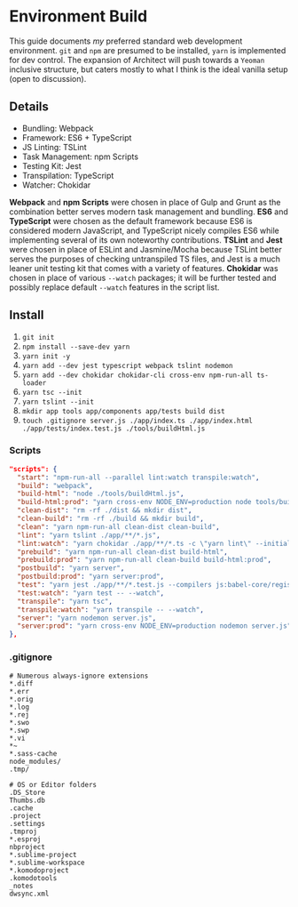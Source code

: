 # Environment Build

This guide documents *my* preferred standard web development environment. `git` and `npm` are presumed to be installed, `yarn` is implemented for dev control. The expansion of Architect will push towards a `Yeoman` inclusive structure, but caters mostly to what I think is the ideal vanilla setup (open to discussion).

## Details

* Bundling: Webpack
* Framework: ES6 + TypeScript
* JS Linting: TSLint
* Task Management: npm Scripts
* Testing Kit: Jest
* Transpilation: TypeScript
* Watcher: Chokidar

**Webpack** and **npm Scripts** were chosen in place of Gulp and Grunt as the combination better serves modern task management and bundling.
**ES6** and **TypeScript** were chosen as the default framework because ES6 is considered modern JavaScript, and TypeScript nicely compiles ES6 while implementing several of its own noteworthy contributions.
**TSLint** and **Jest** were chosen in place of ESLint and Jasmine/Mocha because TSLint better serves the purposes of checking untranspiled TS files, and Jest is a much leaner unit testing kit that comes with a variety of features.
**Chokidar** was chosen in place of various `--watch` packages; it will be further tested and possibly replace default `--watch` features in the script list.

## Install

1. `git init`
2. `npm install --save-dev yarn`
3. `yarn init -y`
4. `yarn add --dev jest typescript webpack tslint nodemon`
5. `yarn add --dev chokidar chokidar-cli cross-env npm-run-all ts-loader`
6. `yarn tsc --init`
7. `yarn tslint --init`
8. `mkdir app tools app/components app/tests build dist`
9. `touch .gitignore server.js ./app/index.ts ./app/index.html ./app/tests/index.test.js ./tools/buildHtml.js`

### Scripts

```JSON
"scripts": {
  "start": "npm-run-all --parallel lint:watch transpile:watch",
  "build": "webpack",
  "build-html": "node ./tools/buildHtml.js",
  "build-html:prod": "yarn cross-env NODE_ENV=production node tools/buildHtml.js",
  "clean-dist": "rm -rf ./dist && mkdir dist",
  "clean-build": "rm -rf ./build && mkdir build",
  "clean": "yarn npm-run-all clean-dist clean-build",
  "lint": "yarn tslint ./app/**/*.js",
  "lint:watch": "yarn chokidar ./app/**/*.ts -c \"yarn lint\" --initial --verbose",
  "prebuild": "yarn npm-run-all clean-dist build-html",
  "prebuild:prod": "yarn npm-run-all clean-build build-html:prod",
  "postbuild": "yarn server",
  "postbuild:prod": "yarn server:prod",
  "test": "yarn jest ./app/**/*.test.js --compilers js:babel-core/register",
  "test:watch": "yarn test -- --watch",
  "transpile": "yarn tsc",
  "transpile:watch": "yarn transpile -- --watch",
  "server": "yarn nodemon server.js",
  "server:prod": "yarn cross-env NODE_ENV=production nodemon server.js"
},
```

### .gitignore

```Text
# Numerous always-ignore extensions
*.diff
*.err
*.orig
*.log
*.rej
*.swo
*.swp
*.vi
*~
*.sass-cache
node_modules/
.tmp/

# OS or Editor folders
.DS_Store
Thumbs.db
.cache
.project
.settings
.tmproj
*.esproj
nbproject
*.sublime-project
*.sublime-workspace
*.komodoproject
.komodotools
_notes
dwsync.xml
```